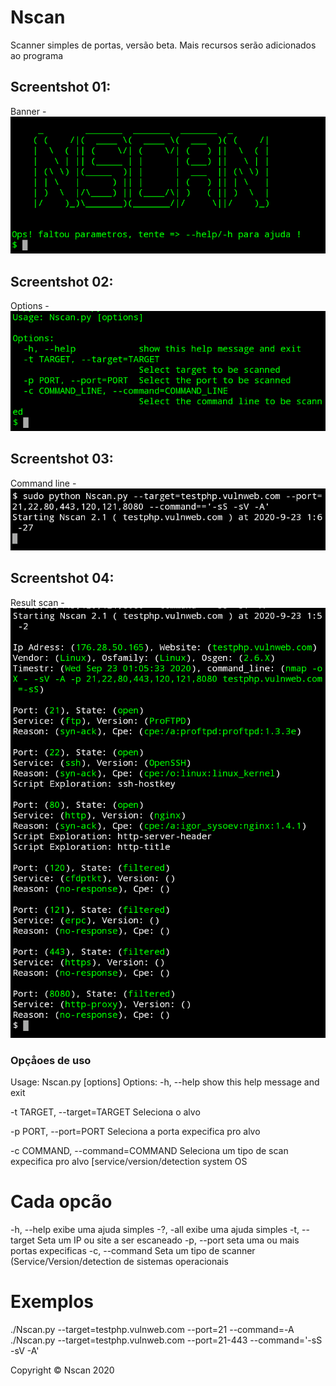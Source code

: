 # Nscan
Scanner simples de portas, versão beta. Mais recursos serão adicionados ao programa


Screentshot 01:
---
Banner -
![Image description](https://github.com/Olliv3r/Nscan/blob/master/.src/.images/banner.png)

Screentshot 02:
---
Options -
![Image description](https://github.com/Olliv3r/Nscan/blob/master/.src/.images/options.png)

Screentshot 03:
---
Command line -
![Image description](https://github.com/Olliv3r/Nscan/blob/master/.src/.images/command_line.png)

Screentshot 04:
---
Result scan -
![Image description](https://github.com/Olliv3r/Nscan/blob/master/.src/.images/result_scan.png)

### Opçåoes de uso

Usage: Nscan.py [options]
                                                                      Options:                                                                -h, --help            show this help message and exit

  -t TARGET, --target=TARGET
                        Seleciona o alvo

  -p PORT, --port=PORT  Seleciona a porta expecifica pro alvo

  -c COMMAND, --command=COMMAND
                        Seleciona um tipo de scan expecifica pro alvo
                        [service/version/detection system OS




# Cada opcão

-h, --help 	exibe uma ajuda simples
-?, -all 	exibe uma ajuda simples
-t, --target 	Seta um IP ou site a ser escaneado
-p, --port 	seta uma ou mais portas expecificas
-c, --command	Seta um tipo de scanner (Service/Version/detection de sistemas operacionais



# Exemplos

./Nscan.py --target=testphp.vulnweb.com --port=21 --command=-A
./Nscan.py --target=testphp.vulnweb.com --port=21-443 --command='-sS -sV -A'


Copyright © Nscan 2020

